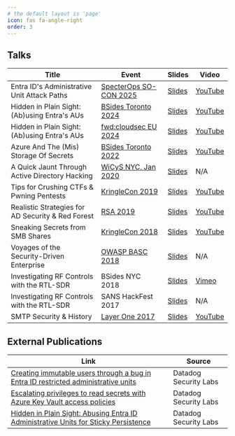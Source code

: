 ```yaml
---
# the default layout is 'page'
icon: fas fa-angle-right
order: 3
---
```


## Talks

| Title | Event | Slides | Video |
| - | - | - | - |
| Entra ID's Administrative Unit Attack Paths | [SpecterOps SO-CON 2025](https://socon-2025.sessionize.com/session/771606) | [Slides](https://github.com/SpecterOps/presentations/blob/main/SO-CON%202025/Katie%20Knowles%20-%20Abusing%20AUs%2C%20Confusing%20the%20SOC%20-%20Entra%20ID's%20Administrative%20Unit%20Attack%20Paths/Katie%20Knowles%20-%20Abusing%20AUs%20Confusing%20the%20SOC%20-%20SO-CON%202025.pdf) | [YouTube](https://www.youtube.com/watch?v=oxD7-UhE3Nw) |
| Hidden in Plain Sight: (Ab)using Entra's AUs | [BSides Toronto 2024](https://pretalx.com/bsides-toronto-2024/schedule/) | [Slides](/assets/pdf/2024_BSidesTO_Hidden-in-Plain-Sight.pdf) | [YouTube](https://www.youtube.com/watch?v=jhWT5HG2OQc) |
| Hidden in Plain Sight: (Ab)using Entra's AUs | [fwd:cloudsec EU 2024](https://fwdcloudsec.org/conference/europe/) | [Slides](/assets/pdf/2024_fwdcloudsec_Hidden-in-Plain-Sight.pdf) | [YouTube](https://www.youtube.com/watch?v=Uoqu9r_-0sg) |
| Azure And The (Mis) Storage Of Secrets | [BSides Toronto 2022](https://www.bsidesto.ca/) | [Slides](/assets/pdf/2022_BSidesTO_Azure.pdf) | [YouTube](https://www.youtube.com/watch?v=SmxEvVg6Fe8) |
| A Quick Jaunt Through Active Directory Hacking | [WiCyS NYC, Jan 2020](https://www.wicysnymetro.org/events/pentesting-workshop/) | [Slides](/assets/pdf/2020_WiCyS_ADventure.pdf) | N/A |
| Tips for Crushing CTFs & Pwning Pentests | [KringleCon 2019](https://holidayhackchallenge.com/2019/) | [Slides](/assets/pdf/2019_KringleCon_HackIt.pdf) | [YouTube](https://www.youtube.com/watch?v=c02mH7F1xvU) |
| Realistic Strategies for AD Security & Red Forest | [RSA 2019](https://www.rsaconference.com/Library/presentation/USA/2019/future-forests-realistic-strategies-for-ad-security-red-forest-architecture) | [Slides](/assets/pdf/2019_RSA_AD.pdf) | [YouTube](https://www.youtube.com/watch?v=i6BI-9myiHY) |
| Sneaking Secrets from SMB Shares | [KringleCon 2018](https://www.holidayhackchallenge.com/2018/) | [Slides](/assets/pdf/2018_KringleCon_SMB.pdf) | [YouTube](https://www.youtube.com/watch?v=W6_JaApK0xM) |
| Voyages of the Security-Driven Enterprise | [OWASP BASC 2018](https://owasp.org/www-chapter-boston/) | [Slides](/assets/pdf/2018_BASC_Enterprise.pdf) | N/A |
| Investigating RF Controls with the RTL-SDR | BSides NYC 2018 | [Slides](/assets/pdf/2018_BSidesNYC_SDR.pdf) | [Vimeo](https://livestream.com/internetsociety2/bsidesnyc/videos/168910206) |
| Investigating RF Controls with the RTL-SDR | SANS HackFest 2017 | [Slides](/assets/pdf/2018_BSidesNYC_SDR.pdf) | N/A |
| SMTP Security & History | [Layer One 2017](https://www.youtube.com/playlist?list=PLa-neBkALhDRsQ51VdQHorzGMODqA_wiB) | [Slides](/assets/pdf/2017_LayerOne_SMTP.pdf) | [YouTube](https://www.youtube.com/watch?v=PHtukqtSdQc) |

## External Publications

| Link | Source |
| - | - |
| [Creating immutable users through a bug in Entra ID restricted administrative units](https://securitylabs.datadoghq.com/articles/creating-immutable-users-entra-id-administrative-units/) | Datadog Security Labs |
| [Escalating privileges to read secrets with Azure Key Vault access policies](https://securitylabs.datadoghq.com/articles/escalating-privileges-to-read-secrets-with-azure-key-vault-access-policies/) | Datadog Security Labs |
| [Hidden in Plain Sight: Abusing Entra ID Administrative Units for Sticky Persistence](https://securitylabs.datadoghq.com/articles/abusing-entra-id-administrative-units/) | Datadog Security Labs |
